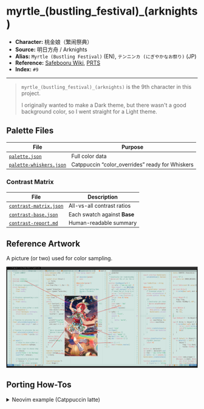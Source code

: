 # myrtle_(bustling_festival)_(arknights)

- **Character:** 桃金娘（繁闹祭典）
- **Source:** 明日方舟 / Arknights
- **Alias:** `Myrtle (Bustling Festival)` (EN), `テンニンカ (にぎやかなお祭り)` (JP)
- **Reference:** [Safebooru Wiki](<https://safebooru.donmai.us/wiki_pages/myrtle_(bustling_festival)_(arknights)>), [PRTS](https://prts.wiki/w/%E6%A1%83%E9%87%91%E5%A8%98)
- **Index:** `#9`

---

> `myrtle_(bustling_festival)_(arknights)` is the 9th character in this project.
>
> I originally wanted to make a Dark theme, but there wasn't a good background color, so I went straight for a Light theme.

## Palette Files

| File                                                            | Purpose                                         |
| --------------------------------------------------------------- | ----------------------------------------------- |
| [`palette.json`](./palette.json)                                | Full color data                                 |
| [`palette-whiskers.json`](./palette-whiskers.json) | Catppuccin “color_overrides” ready for Whiskers |

### Contrast Matrix

| File                                                         | Description                  |
| ------------------------------------------------------------ | ---------------------------- |
| [`contrast-matrix.json`](./contrast/contrast-matrix.json) | All-vs-all contrast ratios   |
| [`contrast-base.json`](./contrast/contrast-base.json)     | Each swatch against **Base** |
| [`contrast-report.md`](./contrast/contrast-report.md)     | Human-readable summary       |

## Reference Artwork
 
A picture (or two) used for color sampling.
 
![sample](./assets/sample.png)

## Porting How-Tos
 
<details>
<summary>Neovim example (Catppuccin latte)</summary>

```lua
require("catppuccin").setup {
    color_overrides = {
        latte = {
        rosewater= "#d0755b",
        flamingo = "#f15c5c",
        pink     = "#ca757d",
        mauve    = "#d0727c",
        red      = "#e75454",
        maroon   = "#be4f48",
        peach    = "#fe4f06",
        yellow   = "#bf8037",
        green    = "#329f6b",
        teal     = "#4f9a91",
        sky      = "#7991a7",
        sapphire = "#356593",
        blue     = "#497fb2",
        lavender = "#a97ebc",
        text     = "#5a4540",
        subtext0 = "#7a5d56",
        subtext1 = "#6b524c",
        base     = "#d3e5e1",
        mantle   = "#cadfda",
        crust    = "#c0d9d3",
        surface0 = "#adcdc6",
        surface1 = "#9ac2b9",
        surface2 = "#87b6ab",
        overlay0 = "#74ab9e",
        overlay1 = "#619f91",
        overlay2 = "#558d80",
        },
    }
}
```

</details>
